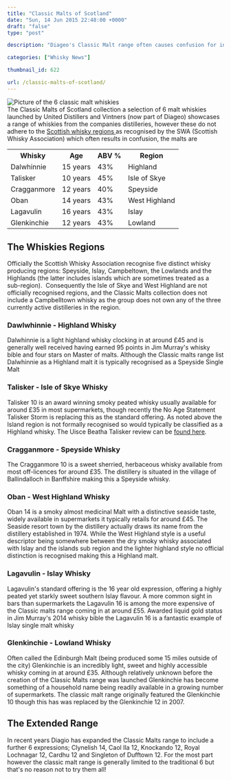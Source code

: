 ```yaml
---
title: "Classic Malts of Scotland"
date: "Sun, 14 Jun 2015 22:48:00 +0000"
draft: "false"
type: "post"

description: "Diageo's Classic Malt range often causes confusion for inexperienced whisky drinkers due to the non-standard labeling of the whisky regions the collection is drawn from. Find out more about the classic Malts collection with Uisce Beatha"

categories: ["Whisky News"]

thumbnail_id: 622

url: /classic-malts-of-scotland/
---
```


<div class="centre"><img style="max-width:100%; height:auto"; src="http://uiscebeatha.co.uk/wp-content/uploads/2015/06/Classic-Malts.jpg" alt="Picture of the 6 classic malt whiskies"/></div>
<div class="clear"></div>
The Classic Malts of Scotland collection a selection of 6 malt whiskies launched by United Distillers and Vintners (now part of Diageo) showcases a range of whiskies from the companies distilleries, however these do not adhere to the <a href="http://uiscebeatha.co.uk/active-scotch-distilleries/">Scottish whisky regions </a>as recognised by the SWA (Scottish Whisky Association) which often results in confusion, the malts are
<table style="width:100%"; class="rwd-table">
<tbody>
<tr>
<th>Whisky</th>
<th>Age</th>
<th>ABV %</th>
<th>Region</th>
</tr>
<tr>
<td data-th="Whisky">Dalwhinnie</td>
<td data-th="Age">15 years</td>
<td data-th="Alc. %">43%</td>
<td data-th="Region">Highland</td>
</tr>
<tr>
<td data-th="Whisky">Talisker</td>
<td data-th="Age">10 years</td>
<td data-th="Alc. %">45%</td>
<td data-th="Region">Isle of Skye</td>
</tr>
<tr>
<td data-th="Whisky">Cragganmore</td>
<td data-th="Age">12 years</td>
<td data-th="Alc. %">40%</td>
<td data-th="Region">Speyside</td>
</tr>
<tr>
<td data-th="Whisky">Oban</td>
<td data-th="Age">14 years</td>
<td data-th="Alc. %">43%</td>
<td data-th="Region">West Highland</td>
</tr>
<tr>
<td data-th="Whisky">Lagavulin</td>
<td data-th="Age">16 years</td>
<td data-th="Alc. %">43%</td>
<td data-th="Region">Islay</td>
</tr>
<tr>
<td data-th="Whisky">Glenkinchie</td>
<td data-th="Age">12 years</td>
<td data-th="Alc. %">43%</td>
<td data-th="Region">Lowland</td>
</tr>
<tr></tr>
</tbody>
</table>
<h2>The Whiskies Regions</h2>
Officially the Scottish Whisky Association recognise five distinct whisky producing regions: Speyside, Islay, Campbeltown, the Lowlands and the Highlands (the latter includes islands which are sometimes treated as a sub-region).  Consequently the Isle of Skye and West Highland are not officially recognised regions, and the Classic Malts collection does not include a Campbelltown whisky as the group does not own any of the three currently active distilleries in the region.
<h3>Dawlwhinnie - Highland Whisky</h3>
Dalwhinnie is a light highland whisky clocking in at around £45 and is generally well received having earned 95 points in Jim Murray's whisky bible and four stars on Master of malts. Although the Classic malts range list Dalwhinnie as a Highland malt it is typically recognised as a Speyside Single Malt
<h3>Talisker - Isle of Skye Whisky</h3>
Talisker 10 is an award winning smoky peated whisky usually available for around £35 in most supermarkets, though recently the No Age Statement Talisker Storm is replacing this as the standard offering. As noted above the Island region is not formally recognised so would typically be classified as a Highland whisky. The Uisce Beatha Talisker review can be <a href="http://uiscebeatha.co.uk/reviews/talisker-10-year-old/">found here</a>.
<h3>Cragganmore - Speyside Whisky</h3>
The Cragganmore 10 is a sweet sherried, herbaceous whisky available from most off-licences for around £35. The distillery is situated in the village of Ballindalloch in Banffshire making this a Speyside whisky.
<h3>Oban - West Highland Whisky</h3>
Oban 14 is a smoky almost medicinal Malt with a distinctive seaside taste, widely available in supermarkets it typically retails for around £45. The Seaside resort town by the distillery actually draws its name from the distillery established in 1974. While the West Highland style is a useful descriptor being somewhere between the dry smoky whisky associated with Islay and the islands sub region and the lighter highland style no official distinction is recognised making this a Highland malt.
<h3><span>Lagavulin - Islay Whisky</span></h3>
<span>Lagavulin's standard offering is the 16 year old expression, offering a highly peated yet starkly sweet southern Islay flavour. A more common sight in bars than supermarkets the Lagavulin 16 is among the more expensive of the Classic malts range coming in at around £55. Awarded liquid gold status in Jim Murray's 2014 whisky bible the Lagavulin 16 is a fantastic example of Islay single malt whisky</span>
<h3>Glenkinchie - Lowland Whisky</h3>
Often called the Edinburgh Malt (being produced some 15 miles outside of the city) Glenkinchie is an incredibly light, sweet and highly accessible whisky coming in at around £35. Although relatively unknown before the creation of the Classic Malts range was launched Glenkinchie has become something of a household name being readily available in a growing number of supermarkets. The classic malt range originally featured the Glenkinchie 10 though this has was replaced by the Glenkinchie 12 in 2007.
<h2>The Extended Range</h2>
In recent years Diagio has expanded the Classic Malts range to include a further 6 expressions; Clynelish 14, Caol Ila 12, Knockando 12, Royal Lochnagar 12, Cardhu 12 and Singleton of Dufftown 12. For the most part however the classic malt range is generally limited to the traditional 6 but that's no reason not to try them all!
